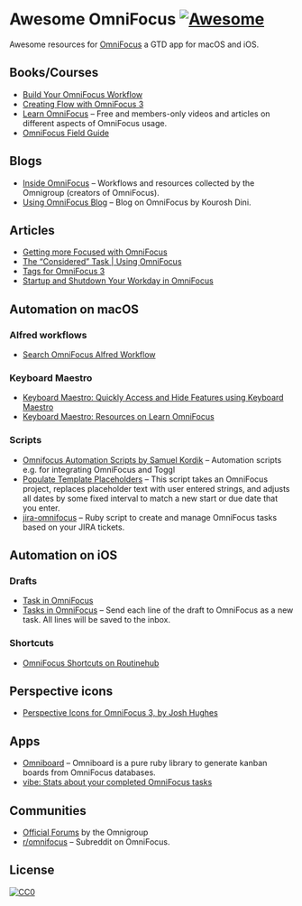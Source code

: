 # Awesome OmniFocus [![Awesome](https://awesome.re/badge.svg)](https://awesome.re)

Awesome resources for [OmniFocus](https://www.omnigroup.com/omnifocus) a GTD app for macOS and iOS.

## Books/Courses

* [Build Your OmniFocus Workflow](https://omnifocusbook.com)
* [Creating Flow with OmniFocus 3](https://www.usingomnifocus.com)
* [Learn OmniFocus](https://learnomnifocus.com) – Free and members-only videos and articles on different aspects of OmniFocus usage.
* [OmniFocus Field Guide](https://learn.macsparky.com/p/omnifocus)

## Blogs

* [Inside OmniFocus](https://inside.omnifocus.com) – Workflows and resources collected by the Omnigroup (creators of OmniFocus).
* [Using OmniFocus Blog](https://www.usingomnifocus.com/blog/) – Blog on OmniFocus by Kourosh Dini.

## Articles

* [Getting more Focused with OmniFocus](http://jesse.hollington.ca/2016/05/getting-focused-with-omnifocus.html)
* [The “Considered” Task | Using OmniFocus](http://www.usingomnifocus.com/2014/01/the-considered-task/)
* [Tags for OmniFocus 3](https://learnomnifocus.com/tags/)
* [Startup and Shutdown Your Workday in OmniFocus](https://productivityguild.com/2018/startup-and-shutdown-your-workday-in-omnifocus/)
 
## Automation on macOS

### Alfred workflows

* [Search OmniFocus Alfred Workflow](https://github.com/rhydlewis/search-omnifocus)

### Keyboard Maestro

* [Keyboard Maestro: Quickly Access and Hide Features using Keyboard Maestro](https://www.usingomnifocus.com/2017/10/quickly-access/)
* [Keyboard Maestro: Resources on Learn OmniFocus](https://learnomnifocus.com/apps/keyboard-maestro/)

### Scripts

* [Omnifocus Automation Scripts by Samuel Kordik](https://github.com/samuelkordik/OmnifocusScripts) – Automation scripts e.g. for integrating OmniFocus and Toggl
* [Populate Template Placeholders](http://curtclifton.net/poptemp) – This script takes an OmniFocus project, replaces placeholder text with user entered strings, and adjusts all dates by some fixed interval to match a new start or due date that you enter.
* [jira-omnifocus](https://github.com/devondragon/jira-omnifocus) – Ruby script to create and manage OmniFocus tasks based on your JIRA tickets.


## Automation on iOS

### Drafts
* [Task in OmniFocus](http://actions.getdrafts.com/a/1CP)
* [Tasks in OmniFocus](http://actions.getdrafts.com/a/1QO) – Send each line of the draft to OmniFocus as a new task. All lines will be saved to the inbox.

### Shortcuts

* [OmniFocus Shortcuts on Routinehub](https://routinehub.co/app/1346190318)


## Perspective icons

* [Perspective Icons for OmniFocus 3, by Josh Hughes](https://omnifocusicons.josh-hughes.com/)

## Apps

* [Omniboard](http://1klb.com/projects/omniboard/) – Omniboard is a pure ruby library to generate kanban boards from OmniFocus databases.
* [vibe: Stats about your completed OmniFocus tasks](https://github.com/tschoffelen/vibe)

## Communities

* [Official Forums](https://discourse.omnigroup.com/c/omnifocus) by the Omnigroup
* [r/omnifocus](https://www.reddit.com/r/omnifocus/) – Subreddit on OmniFocus.


## License

[![CC0](http://mirrors.creativecommons.org/presskit/buttons/88x31/svg/cc-zero.svg)](https://creativecommons.org/publicdomain/zero/1.0/)
